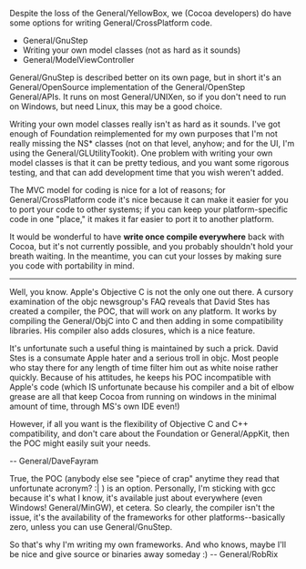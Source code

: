 Despite the loss of the General/YellowBox, we (Cocoa developers) do have some options for writing General/CrossPlatform code.


* General/GnuStep
* Writing your own model classes (not as hard as it sounds)
* General/ModelViewController


General/GnuStep is described better on its own page, but in short it's an General/OpenSource implementation of the General/OpenStep General/APIs. It runs on most General/UNIXen, so if you don't need to run on Windows, but need Linux, this may be a good choice.

Writing your own model classes really isn't as hard as it sounds. I've got enough of Foundation reimplemented for my own purposes that I'm not really missing the NS* classes (not on that level, anyhow; and for the UI, I'm using the General/GLUtilityTookit). One problem with writing your own model classes is that it can be pretty tedious, and you want some rigorous testing, and that can add development time that you wish weren't added.

The MVC model for coding is nice for a lot of reasons; for General/CrossPlatform code it's nice because it can make it easier for you to port your code to other systems; if you can keep your platform-specific code in one "place," it makes it far easier to port it to another platform.

It would be wonderful to have **write once compile everywhere** back with Cocoa, but it's not currently possible, and you probably shouldn't hold your breath waiting. In the meantime, you can cut your losses by making sure you code with portability in mind.

----

Well, you know. Apple's Objective C is not the only one out there. A cursory examination of the objc newsgroup's FAQ reveals that David Stes has created a compiler, the POC, that will work on any platform. It works by compiling the General/ObjC into C and then adding in some compatibility libraries. His compiler also adds closures, which is a nice feature. 

It's unfortunate such a useful thing is maintained by such a prick. David Stes is a consumate Apple hater and a serious troll in objc. Most people who stay there for any length of time filter him out as white noise rather quickly. Because of his attitudes, he keeps his POC incompatible with Apple's code (which IS unfortunate because his compiler and a bit of elbow grease are all that keep Cocoa from running on windows in the minimal amount of time, through MS's own IDE even!)

However, if all you want is the flexibility of Objective C and C++ compatibility, and don't care about the Foundation or General/AppKit, then the POC might easily suit your needs.

-- General/DaveFayram

True, the POC (anybody else see "piece of crap" anytime they read that unfortunate acronym? :| ) is an option. Personally, I'm sticking with gcc because it's what I know, it's available just about everywhere (even Windows! General/MinGW), et cetera. So clearly, the compiler isn't the issue, it's the availability of the frameworks for other platforms--basically zero, unless you can use General/GnuStep.

So that's why I'm writing my own frameworks. And who knows, maybe I'll be nice and give source or binaries away someday :) -- General/RobRix